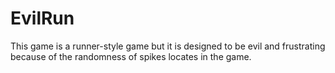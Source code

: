 # EvilRun

This game is a runner-style game but it is designed to be evil and frustrating because of the randomness of spikes locates in the game.